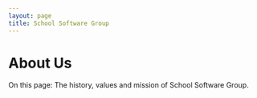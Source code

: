 ```yaml
---
layout: page
title: School Software Group
---
```


# About Us

<p class="lead">On this page: The history, values and mission of School Software Group.</p>